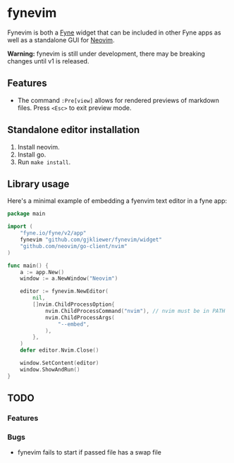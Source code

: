 # fynevim
Fynevim is both a [Fyne](https://fyne.io/) widget that can be included in other Fyne apps as well as a standalone GUI for [Neovim](https://neovim.io/).

**Warning:** fynevim is still under development, there may be breaking changes until v1 is released.

## Features
- The command `:Pre[view]` allows for rendered previews of markdown files. Press `<Esc>` to exit preview mode.

## Standalone editor installation
1. Install neovim.
2. Install go.
2. Run `make install`.

## Library usage
Here's a minimal example of embedding a fyenvim text editor in a fyne app:
```go
package main

import (
	"fyne.io/fyne/v2/app"
	fynevim "github.com/gjkliewer/fynevim/widget"
	"github.com/neovim/go-client/nvim"
)

func main() {
	a := app.New()
	window := a.NewWindow("Neovim")

	editor := fynevim.NewEditor(
		nil,
		[]nvim.ChildProcessOption{
			nvim.ChildProcessCommand("nvim"), // nvim must be in PATH
			nvim.ChildProcessArgs(
				"--embed",
			),
		},
	)
	defer editor.Nvim.Close()

	window.SetContent(editor)
	window.ShowAndRun()
}
```

## TODO
### Features

### Bugs
- fynevim fails to start if passed file has a swap file
